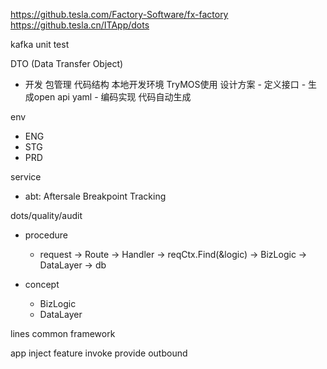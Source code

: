https://github.tesla.com/Factory-Software/fx-factory
https://github.tesla.cn/ITApp/dots

kafka
unit test

DTO (Data Transfer Object)


- 开发
包管理
代码结构
本地开发环境
TryMOS使用
设计方案 - 定义接口 - 生成open api yaml - 编码实现
代码自动生成

env
  - ENG
  - STG
  - PRD

service
  - abt: Aftersale Breakpoint Tracking


dots/quality/audit
- procedure
  - request -> Route -> Handler -> reqCtx.Find(&logic) -> BizLogic -> DataLayer -> db

- concept
  - BizLogic
  - DataLayer

lines
common framework

app
inject
feature
invoke
provide
outbound
